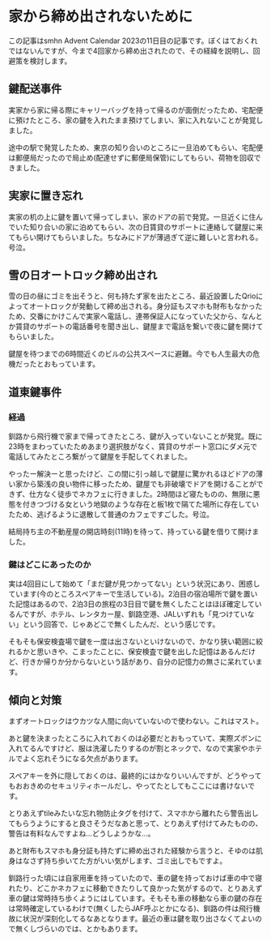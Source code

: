 # 家から締め出されないために
この記事はsmhn Advent Calendar 2023の11日目の記事です。ぼくはておくれではないんですが、今まで4回家から締め出されたので、その経緯を説明し、回避策を検討します。

## 鍵配送事件
実家から家に帰る際にキャリーバッグを持って帰るのが面倒だったため、宅配便に預けたところ、家の鍵を入れたまま預けてしまい、家に入れないことが発覚しました。

途中の駅で発覚したため、東京の知り合いのところに一旦泊めてもらい、宅配便は郵便局だったので局止め(配達せずに郵便局保管)にしてもらい、荷物を回収できました。

## 実家に置き忘れ
実家の机の上に鍵を置いて帰ってしまい、家のドアの前で発覚。一旦近くに住んでいた知り合いの家に泊めてもらい、次の日賃貸のサポートに連絡して鍵屋に来てもらい開けてもらいました。ちなみにドアが薄過ぎて逆に難しいと言われる。号泣。

## 雪の日オートロック締め出され
雪の日の昼にゴミを出そうと、何も持たず家を出たところ、最近設置したQrioによってオートロックが発動して締め出される。身分証もスマホも財布もなかったため、交番にかけこんで実家へ電話し、連帯保証人になっていた父から、なんとか賃貸のサポートの電話番号を聞き出し、鍵屋まで電話を繋いで夜に鍵を開けてもらいました。

鍵屋を待つまでの6時間近くのビルの公共スペースに避難。今でも人生最大の危機だったとおもっています。

## 道東鍵事件
### 経過
釧路から飛行機で家まで帰ってきたところ、鍵が入っていないことが発覚。既に23時をまわっていたためあまり選択肢がなく、賃貸のサポート窓口にダメ元で電話してみたところ繋がって鍵屋を手配してくれました。

やったー解決ーと思ったけど、この間に引っ越しで鍵屋に驚かれるほどドアの薄い家から築浅の良い物件に移ったため、鍵屋でも非破壊でドアを開けることができず、仕方なく徒歩でネカフェに行きました。2時間ほど寝たものの、無限に悪態を付きつづける女という地獄のような存在と板1枚で隔てた場所に存在していたため、逃げるように退散して普通のカフェですごした。号泣。

結局持ち主の不動産屋の開店時刻(11時)を待って、持っている鍵を借りて開けました。

### 鍵はどこにあったのか
実は4回目にして始めて「まだ鍵が見つかってない」という状況にあり、困惑しています(今のところスペアキーで生活している)。2泊目の宿泊場所で鍵を置いた記憶はあるので、2泊3日の旅程の3日目で鍵を無くしたことはほぼ確定しているんですが、ホテル、レンタカー屋、釧路空港、JALいずれも「見つけていない」という回答で、じゃあどこで無くしたんだ、という感じです。

そもそも保安検査場で鍵を一度は出さないといけないので、かなり狭い範囲に絞れるかと思いきや、こまったことに、保安検査で鍵を出した記憶はあるんだけど、行きか帰りか分からないという話があり、自分の記憶力の無さに呆れています。

## 傾向と対策
まずオートロックはウカツな人間に向いていないので使わない。これはマスト。

あと鍵を決まったところに入れておくのは必要だとおもっていて、実際ズボンに入れてるんですけど、服は洗濯したりするのが割とネックで、なので実家やホテルでよく忘れそうになる欠点があります。

スペアキーを外に隠しておくのは、最終的にはかなりいいんですが、どうやってもおおきめのセキュリティホールだし、やってたとしてもここには書けないです。

とりあえずtileみたいな忘れ物防止タグを付けて、スマホから離れたら警告出してもらうようにすると良さそうだなあと思って、とりあえず付けてみたものの、警告は有料なんですよね…どうしようかな…。

あと財布もスマホも身分証も持たずに締め出された経験から言うと、そゆのは肌身はなさず持ち歩いてた方がいい気がします、ゴミ出しでもですよ。

釧路行った頃には自家用車を持っていたので、車の鍵を持っておけば車の中で寝れたり、どこかネカフェに移動できたりして良かった気がするので、とりあえず車の鍵は常時持ち歩くようにはしています。そもそも車の移動なら車の鍵の存在は常時確定しているわけで(無くしたらJAF呼ぶとかになる)、釧路の件は飛行機故に状況が深刻化してるなあとなります。最近の車は鍵を取り出さなくてよいので無くしづらいのでは、とかもあります。
